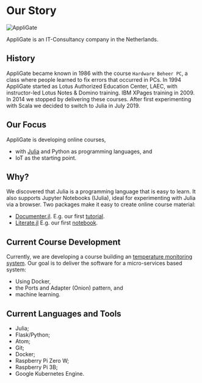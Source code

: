 # Our Story

![AppliGate](/rbontekoe.github.io/logo5.png)

AppliGate is an IT-Consultancy company in the Netherlands.

## History
AppliGate became known in 1986 with the course `Hardware Beheer PC`, a class where people learned to fix errors that occurred in PCs. In 1994 AppliGate started as Lotus Authorized Education Center, LAEC, with instructor-led Lotus Notes & Domino training. IBM XPages training in 2009. In 2014 we stopped by delivering these courses. After first experimenting with Scala we decided to switch to Julia in July 2019.

## Our Focus
AppliGate is developing online courses,
- with [Julia](https://julialang.org/) and Python as programming languages, and
- IoT as the starting point.

## Why?
We discovered that Julia is a programming language that is easy to learn. It also supports Jupyter Notebooks (IJulia), ideal for experimenting with Julia via a browser. Two packages make it easy to create online course material:
- [Documenter.jl](https://juliadocs.github.io/Documenter.jl/stable/). E.g. our first [tutorial](https://rbontekoe.github.io/tutorial_rbo/).
- [Literate.jl](https://github.com/fredrikekre/Literate.jl) E.g. our first [notebook](https://github.com/rbontekoe/RbO.jl/blob/master/test.ipynb).

## Current Course Development
Currently, we are developing a course building an [temperature monitoring system](https://rbontekoe.github.io/BAWJ/). Our goal is to deliver the software for a micro-services based system:
- Using Docker,
- the Ports and Adapter (Onion) pattern, and
- machine learning.

## Current Languages and Tools
- Julia;
- Flask/Python;
- Atom;
- Git;
- Docker;
- Raspberry Pi Zero W;
- Raspberry Pi 3B;
- Google Kubernetes Engine.

